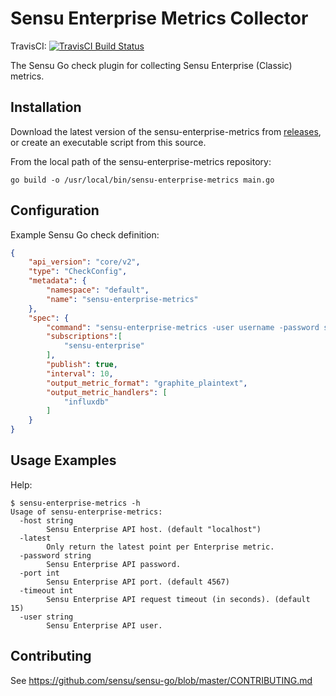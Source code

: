 # Sensu Enterprise Metrics Collector
TravisCI: [![TravisCI Build Status](https://travis-ci.org/sensu/sensu-enterprise-metrics.svg?branch=master)](https://travis-ci.org/sensu/sensu-enterprise-metrics)

The Sensu Go check plugin for collecting Sensu Enterprise (Classic) metrics.

## Installation

Download the latest version of the sensu-enterprise-metrics from [releases][1],
or create an executable script from this source.

From the local path of the sensu-enterprise-metrics repository:
```
go build -o /usr/local/bin/sensu-enterprise-metrics main.go
```

## Configuration

Example Sensu Go check definition:

```json
{
    "api_version": "core/v2",
    "type": "CheckConfig",
    "metadata": {
        "namespace": "default",
        "name": "sensu-enterprise-metrics"
    },
    "spec": {
        "command": "sensu-enterprise-metrics -user username -password secret -latest",
        "subscriptions":[
            "sensu-enterprise"
        ],
        "publish": true,
        "interval": 10,
        "output_metric_format": "graphite_plaintext",
        "output_metric_handlers": [
            "influxdb"
        ]
    }
}
```

## Usage Examples

Help:
```
$ sensu-enterprise-metrics -h
Usage of sensu-enterprise-metrics:
  -host string
        Sensu Enterprise API host. (default "localhost")
  -latest
        Only return the latest point per Enterprise metric.
  -password string
        Sensu Enterprise API password.
  -port int
        Sensu Enterprise API port. (default 4567)
  -timeout int
        Sensu Enterprise API request timeout (in seconds). (default 15)
  -user string
        Sensu Enterprise API user.
```

## Contributing

See https://github.com/sensu/sensu-go/blob/master/CONTRIBUTING.md

[1]: https://github.com/sensu/sensu-enterprise-metrics/releases
